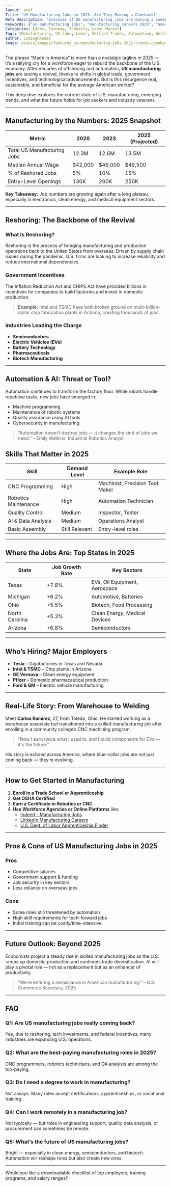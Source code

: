 ```yaml
---
layout: post
Title: 'US Manufacturing Jobs in 2025: Are They Making a Comeback?'
Meta Description: 'Discover if US manufacturing jobs are making a comeback in 2025. Explore trends, salaries, industries, and future prospects for American workers.'
Keywords: ["us manufacturing jobs", "manufacturing careers 2025", "american industry outlook"]
Categories: [Jobs, Economy, Industry, Labor Market]
Tags: [Manufacturing, US Jobs, Labor, Skilled Trades, Automation, Reshoring]
author: CodingRhodes
image: assets/images/featured_us-manufacturing-jobs-2025-trends-comeback.webp
---
```


The phrase “Made in America” is more than a nostalgic tagline in 2025 — it’s a rallying cry for a workforce eager to rebuild the backbone of the U.S. economy. After decades of offshoring and automation, **US manufacturing jobs** are seeing a revival, thanks to shifts in global trade, government incentives, and technological advancements. But is this resurgence real, sustainable, and beneficial for the average American worker?

This deep dive explores the current state of U.S. manufacturing, emerging trends, and what the future holds for job seekers and industry veterans.

---

## Manufacturing by the Numbers: 2025 Snapshot

| Metric | 2020 | 2023 | 2025 (Projected) |
|--------|------|------|------------------|
| Total US Manufacturing Jobs | 12.3M | 12.6M | 13.5M |
| Median Annual Wage | $42,000 | $46,000 | $49,500 |
| % of Reshored Jobs | 5% | 10% | 15% |
| Entry-Level Openings | 130K | 200K | 250K |

**Key Takeaway:** Job numbers are growing again after a long plateau, especially in electronics, clean energy, and medical equipment sectors.

---

## Reshoring: The Backbone of the Revival

### What Is Reshoring?
Reshoring is the process of bringing manufacturing and production operations back to the United States from overseas. Driven by supply chain issues during the pandemic, U.S. firms are looking to increase reliability and reduce international dependencies.

### Government Incentives
The Inflation Reduction Act and CHIPS Act have provided billions in incentives for companies to build factories and invest in domestic production.

> **Example:** Intel and TSMC have both broken ground on multi-billion-dollar chip fabrication plants in Arizona, creating thousands of jobs.

### Industries Leading the Charge
- **Semiconductors**
- **Electric Vehicles (EVs)**
- **Battery Technology**
- **Pharmaceuticals**
- **Biotech Manufacturing**

---

## Automation & AI: Threat or Tool?

Automation continues to transform the factory floor. While robots handle repetitive tasks, new jobs have emerged in:
- Machine programming
- Maintenance of robotic systems
- Quality assurance using AI tools
- Cybersecurity in manufacturing

> “Automation doesn’t destroy jobs — it changes the kind of jobs we need.” – Emily Watkins, Industrial Robotics Analyst

## Skills That Matter in 2025

| Skill | Demand Level | Example Role |
|-------|--------------|--------------|
| CNC Programming | High | Machinist, Precision Tool Maker |
| Robotics Maintenance | High | Automation Technician |
| Quality Control | Medium | Inspector, Tester |
| AI & Data Analysis | Medium | Operations Analyst |
| Basic Assembly | Still Relevant | Entry-level roles |

---

## Where the Jobs Are: Top States in 2025

| State | Job Growth Rate | Key Sectors |
|-------|------------------|-------------|
| Texas | +7.8% | EVs, Oil Equipment, Aerospace |
| Michigan | +6.2% | Automotive, Batteries |
| Ohio | +5.5% | Biotech, Food Processing |
| North Carolina | +5.3% | Clean Energy, Medical Devices |
| Arizona | +6.8% | Semiconductors |

---

## Who’s Hiring? Major Employers

- **Tesla** – Gigafactories in Texas and Nevada
- **Intel & TSMC** – Chip plants in Arizona
- **GE Vernova** – Clean energy equipment
- **Pfizer** – Domestic pharmaceutical production
- **Ford & GM** – Electric vehicle manufacturing

---

## Real-Life Story: From Warehouse to Welding

Meet **Carlos Ramirez**, 27, from Toledo, Ohio. He started working as a warehouse associate but transitioned into a skilled manufacturing job after enrolling in a community college’s CNC machining program.

> "Now I earn twice what I used to, and I build components for EVs — it's the future."

His story is echoed across America, where blue-collar jobs are not just coming back — they’re evolving.

---

## How to Get Started in Manufacturing

1. **Enroll in a Trade School or Apprenticeship**
2. **Get OSHA Certified**
3. **Earn a Certificate in Robotics or CNC**
4. **Use Workforce Agencies or Online Platforms** like:
   - [Indeed – Manufacturing Jobs](https://www.indeed.com/q-Manufacturing-jobs.html)
   - [LinkedIn Manufacturing Careers](https://www.linkedin.com/jobs/manufacturing-jobs/)
   - [U.S. Dept. of Labor Apprenticeship Finder](https://www.apprenticeship.gov/)

---

## Pros & Cons of US Manufacturing Jobs in 2025

### Pros
- Competitive salaries
- Government support & funding
- Job security in key sectors
- Less reliance on overseas jobs

### Cons
- Some roles still threatened by automation
- High skill requirements for tech-forward jobs
- Initial training can be costly/time-intensive

---

## Future Outlook: Beyond 2025

Economists project a steady rise in skilled manufacturing jobs as the U.S. ramps up domestic production and continues trade diversification. AI will play a pivotal role — not as a replacement but as an enhancer of productivity.

> “We’re entering a renaissance in American manufacturing.” – U.S. Commerce Secretary, 2025

---

## FAQ

### Q1: Are US manufacturing jobs really coming back?
Yes, due to reshoring, tech investments, and federal incentives, many industries are expanding U.S. operations.

### Q2: What are the best-paying manufacturing roles in 2025?
CNC programmers, robotics technicians, and QA analysts are among the top-paying.

### Q3: Do I need a degree to work in manufacturing?
Not always. Many roles accept certifications, apprenticeships, or vocational training.

### Q4: Can I work remotely in a manufacturing job?
Not typically — but roles in engineering support, quality data analysis, or procurement can sometimes be remote.

### Q5: What’s the future of US manufacturing jobs?
Bright — especially in clean energy, semiconductors, and biotech. Automation will reshape roles but also create new ones.

---

Would you like a downloadable checklist of top employers, training programs, and salary ranges?

